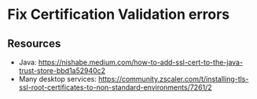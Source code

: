 # Fix Certification Validation errors

## Resources
- Java: https://nishabe.medium.com/how-to-add-ssl-cert-to-the-java-trust-store-bbd1a52940c2
- Many desktop services: https://community.zscaler.com/t/installing-tls-ssl-root-certificates-to-non-standard-environments/7261/2
